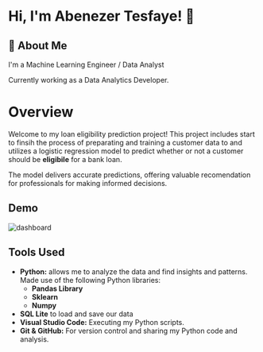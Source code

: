 # Hi, I'm Abenezer Tesfaye! 👋

## 🚀 About Me
I'm a Machine Learning Engineer / Data Analyst

Currently working as a Data Analytics Developer.

# Overview

Welcome to my loan eligibility prediction project! This project includes start to finsih the process of preparating and training a customer data to and utilizes a logistic regression model to predict whether or not a customer should be **eligibile** for a bank loan. 

The model delivers accurate predictions, offering valuable recomendation for professionals for making informed decisions.


## Demo

![dashboard](https://github.com/user-attachments/assets/ff124e6e-f0f5-477e-8e22-21e4a53dc471)


## Tools Used

- **Python:** allows me to analyze the data and find insights and patterns. Made use of the following Python libraries:
    - **Pandas Library** 
    - **Sklearn** 
    - **Numpy**  
- **SQL Lite** to load and save our data   
- **Visual Studio Code:** Executing my Python scripts.
- **Git & GitHub:** For version control and sharing my Python code and analysis.


